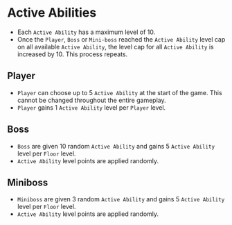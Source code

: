 # Active Abilities

- Each `Active Ability` has a maximum level of 10.
- Once the `Player`, `Boss` or `Mini-boss` reached the `Active Ability` level cap on all available `Active Ability`, the level cap for all `Active Ability` is increased by 10. This process repeats.

## Player

- `Player` can choose up to 5 `Active Ability` at the start of the game. This cannot be changed throughout the entire gameplay.
- `Player` gains 1 `Active Ability` level per `Player` level.

## Boss

- `Boss` are given 10 random `Active Ability` and gains 5 `Active Ability` level per `Floor` level.
- `Active Ability` level points are applied randomly.

## Miniboss

- `Miniboss` are given 3 random `Active Ability` and gains 5 `Active Ability` level per `Floor` level.
- `Active Ability` level points are applied randomly.
